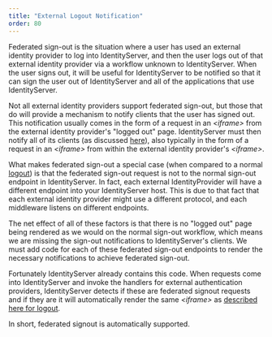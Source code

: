 ```yaml
---
title: "External Logout Notification"
order: 80
---
```


Federated sign-out is the situation where a user has used an external identity provider to log into IdentityServer, and then the user logs out of that external identity provider via a workflow unknown to IdentityServer.
When the user signs out, it will be useful for IdentityServer to be notified so that it can sign the user out of IdentityServer and all of the applications that use IdentityServer.

Not all external identity providers support federated sign-out, but those that do will provide a mechanism to notify clients that the user has signed out.
This notification usually comes in the form of a request in an *\<iframe>* from the external identity provider's "logged out" page.
IdentityServer must then notify all of its clients (as discussed [here](/identityserver/v6/ui/logout)), also typically in the form of a request in an *\<iframe>* from within the external identity provider's *\<iframe>*.

What makes federated sign-out a special case (when compared to a normal [logout](/identityserver/v6/ui/logout)) is that the federated sign-out request is not to the normal sign-out endpoint in IdentityServer.
In fact, each external IdentityProvider will have a different endpoint into your IdentityServer host. 
This is due to that fact that each external identity provider might use a different protocol, and each middleware listens on different endpoints.

The net effect of all of these factors is that there is no "logged out" page being rendered as we would on the normal sign-out workflow, 
which means we are missing the sign-out notifications to IdentityServer's clients.
We must add code for each of these federated sign-out endpoints to render the necessary notifications to achieve federated sign-out.

Fortunately IdentityServer already contains this code. 
When requests come into IdentityServer and invoke the handlers for external authentication providers, IdentityServer detects if these are federated signout requests and if they are it will automatically render the same *\<iframe>* as [described here for logout](/identityserver/v6/ui/logout).


In short, federated signout is automatically supported.

